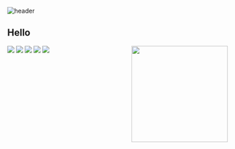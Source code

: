 
![header](https://capsule-render.vercel.app/api?type=waving&color=timeGradient&height=240&section=header&text=Hipo-son🤗&fontSize=36&animation=fadeIn&fontAlignY=36)

## Hello
<img align="right" src="http://mazassumnida.wtf/api/v2/generate_badge?boj=hipo_son" height="220" >
<div> <!-- (https://simpleicons.org) [https://img.shields.io/badge/name-codenum6 + ? + style=flat-square&logo=name&logoColor=black" -->
  <img src="https://img.shields.io/badge/python-%2314354C.svg?style=flat-square&logo=python&logoColor=white" />
  <img src="https://img.shields.io/badge/Linux-FCC624?style=flat-square&logo=linux&logoColor=white" />
  <img src="https://img.shields.io/badge/Ruby-CC342D?style=flat-square&logo=Ruby&logoColor=white" />
  <img src="https://img.shields.io/badge/Jekyll-CC0000?style=flat-square&logo=Jekyll&logoColor=white" />
  <img src="https://img.shields.io/badge/Go-00ADD8?style=flat-square&logo=Go&logoColor=white" />
</div>
